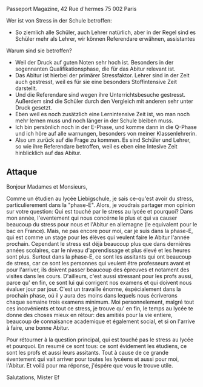 Passeport Magazine, 42 Rue d'hermes 75 002 Paris

Wer ist von Stress in der Schule betroffen:
- So ziemlich alle Schüler, auch Lehrer natürlich, aber in der Regel sind es Schüler mehr als Lehrer, wir können Referendare erwähnen, assistantes 

Warum sind sie betroffen?
- Weil der Druck auf guten Noten sehr hoch ist. Besonders in der sogennanten Qualifikationsphase, die für das Abitur relevant ist. 
- Das Abitur ist hierbei der primärer Stressfaktor. Lehrer sind in der Zeit auch gestresst, weil es für sie eine besonders Stoffintensive Zeit darstellt.  
- Und die Referendare sind wegen ihre Unterrichtsbesuche gestresst. Außerdem sind die Schüler durch den Vergleich mit anderen sehr unter Druck gesetzt. 
- Eben weil es noch zusätzlich eine Lernintensive Zeit ist, wo man noch mehr lernen muss und noch länger in der Schule bleiben muss. 
- Ich bin persönlich noch in der E-Phase, und komme dann in die Q-Phase und ich höre auf alle warnungen, besonders von meiner Klassenlehrerin. 
- Also um zurück auf die Frage zu kommen. Es sind Schüler und Lehrer, so wie ihre Referendare betroffen, weil es eben eine Intesive Zeit hinblicklich auf das Abitur.

## Attaque
Bonjour Madames  et Monsieurs,

Comme un étudien au lycée Liebigschule, je sais ce-qu'est avoir du stress, particulierement dans la "phase-E". Alors, je voudrais partager mon opinion sur votre question: Qui est touché par le stress au lycée et pourquoi? 
Dans mon année, l'eventement qui nous concérne le plus et qui va causer beaucoup du stress pour nous et l'Abitur en allemagne (le equivalent pour le bac en France). 
Mais, ne pas encore pour moi, car je suis dans la phase-E, qui est comme un stage pour les élèves qui veulent faire le Abitur l'année prochain. Cependant le stress est déjà beaucoup plus que dans derniéres années scolaires, car le niveau d'aprendissage et plus élevé et les heures sont plus. 
Surtout dans la phase-E, ce sont les assitants qui ont beaucoup de stress, car ce sont les personnes qui veulent être professeurs avant et pour l'arriver, ils doivent passer beaucoup des épreuves et notament des visites dans les cours. 
D'ailleurs, c'est aussi stressant pour les profs aussi, parce qu' en fin, ce sont lui qui corrigent nos examens et qui doivent nous évaluer jour par jour. C'est un travaille énorme, éspécialement dans la prochain phase, oú il y aura des moins dans lequels nous écriverons chaque semaine trois examens minimum.
Moi personnelement, malgré tout ces incovénients et tout ce stress, je trouve qu' en fin, le temps au lycée te donne des choses mieux en rétour: des amitiés pour la vie entiere, beaucoup de connaisance academique et également social, et si on l'arrive à faire, une bonne Abitur. 

Pour rétourner à la question principal, qui est touché pas le stress au lycée et pourquoi. En resumé ce sont tous: ce sont évidement les étudiens, ce sont les profs et aussi leurs assitants. Tout à cause de ce grande éventement qui vait arriver pour toutes les lycéens et aussi pour moi, l'Abitur. 
Et voilá pour ma réponse, j'éspére que vous le trouve utile. 

Salutations,
Mister Ef


